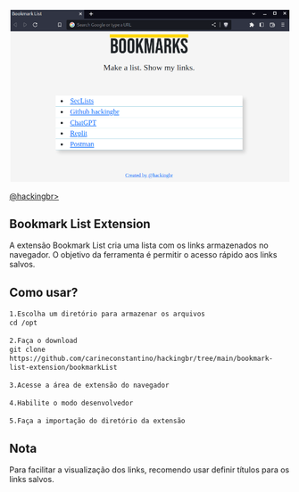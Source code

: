 <p align="center">
    <img width="500" src="bookmarkList.png" alt="Booklist List Extension"><p></p>
    <a href="https://github.com/carineconstantino/hackingbr">@hackingbr></a>
</p>

## Bookmark List Extension
A extensão Bookmark List cria uma lista com os links armazenados no navegador. O objetivo da ferramenta é permitir o acesso rápido aos links salvos.  

## Como usar? 
```
1.Escolha um diretório para armazenar os arquivos
cd /opt

2.Faça o download
git clone https://github.com/carineconstantino/hackingbr/tree/main/bookmark-list-extension/bookmarkList

3.Acesse a área de extensão do navegador

4.Habilite o modo desenvolvedor

5.Faça a importação do diretório da extensão

```
## Nota
Para facilitar a visualização dos links, recomendo usar definir títulos para os links salvos. 
#

